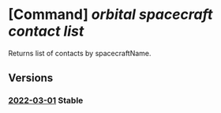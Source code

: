 # [Command] _orbital spacecraft contact list_

Returns list of contacts by spacecraftName.

## Versions

### [2022-03-01](/Resources/mgmt-plane/L3N1YnNjcmlwdGlvbnMve30vcmVzb3VyY2Vncm91cHMve30vcHJvdmlkZXJzL21pY3Jvc29mdC5vcmJpdGFsL3NwYWNlY3JhZnRzL3t9L2NvbnRhY3Rz/2022-03-01.xml) **Stable**

<!-- mgmt-plane /subscriptions/{}/resourcegroups/{}/providers/microsoft.orbital/spacecrafts/{}/contacts 2022-03-01 -->

